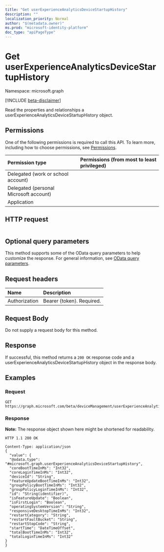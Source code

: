 ```yaml
---
title: "Get userExperienceAnalyticsDeviceStartupHistory"
description: ""
localization_priority: Normal
author: "$(metadata.owner)"
ms.prod: "microsoft-identity-platform"
doc_type: "apiPageType"
---
```


# Get userExperienceAnalyticsDeviceStartupHistory

Namespace: microsoft.graph

[!INCLUDE [beta-disclaimer](../../includes/beta-disclaimer.md)]

Read the properties and relationships a userExperienceAnalyticsDeviceStartupHistory object.

## Permissions

One of the following permissions is required to call this API. To learn more, including how to choose permissions, see [Permissions](/graph/permissions-reference).

| Permission type                        | Permissions (from most to least privileged) |
| :------------------------------------- | :------------------------------------------ |
| Delegated (work or school account)     |                                             |
| Delegated (personal Microsoft account) |                                             |
| Application                            |                                             |

## HTTP request

<!-- {
  "blockType": "ignored"
}
-->

```http

```

## Optional query parameters

This method supports some of the OData query parameters to help customize the response. For general information, see [OData query parameters](/graph/query-parameters).

## Request headers

| Name          | Description               |
| :------------ | :------------------------ |
| Authorization | Bearer {token}. Required. |

## Request Body

<!-- Actions and Functions -->

<!-- CRUD Methods -->

Do not supply a request body for this method.

## Response

If successful, this method returns a `200 OK` response code and a userExperienceAnalyticsDeviceStartupHistory object in the response body.

## Examples

### Request

<!-- {
  "blockType": "request",
  "name": "get_userexperienceanalyticsdevicestartuphistory"
}
-->

```http
GET https://graph.microsoft.com/beta/deviceManagement/userExperienceAnalyticsDeviceStartupHistory/{id}

```

### Response

**Note:** The response object shown here might be shortened for readability.

<!-- {
  "blockType": "response",
  "truncated": true,
  "@odata.type": "microsoft.management.services.api.userExperienceAnalyticsDeviceStartupHistory"
}
-->

```http
HTTP 1.1 200 OK

Content-Type: application/json
{
  "value": {
  "@odata.type": "#microsoft.graph.userExperienceAnalyticsDeviceStartupHistory",
  "coreBootTimeInMs": "Int32",
  "coreLoginTimeInMs": "Int32",
  "deviceId": "String",
  "featureUpdateBootTimeInMs": "Int32",
  "groupPolicyBootTimeInMs": "Int32",
  "groupPolicyLoginTimeInMs": "Int32",
  "id": "String(identifier)",
  "isFeatureUpdate": "Boolean",
  "isFirstLogin": "Boolean",
  "operatingSystemVersion": "String",
  "responsiveDesktopTimeInMs": "Int32",
  "restartCategory": "String",
  "restartFaultBucket": "String",
  "restartStopCode": "String",
  "startTime": "DateTimeOffset",
  "totalBootTimeInMs": "Int32",
  "totalLoginTimeInMs": "Int32"
}
}

```
